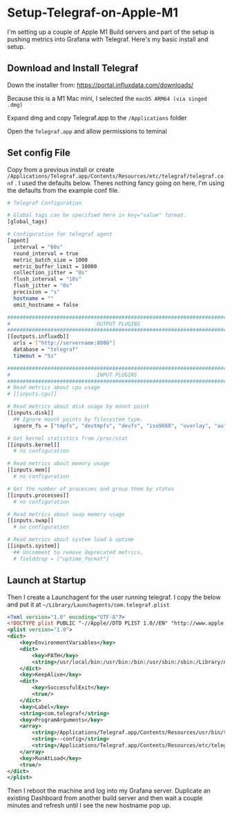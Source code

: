# Setup-Telegraf-on-Apple-M1

I'm setting up a couple of Apple M1 Build servers and part of the setup is pushing metrics into Grafana with Telegraf.  Here's my basic install and setup.



 ## Download and Install Telegraf

Down the installer from: https://portal.influxdata.com/downloads/

Because this is a M1 Mac mini, I selected the `macOS ARM64 (via singed .dmg)`

Expand dmg and copy Telegraf.app to the  `/Applications` folder

Open the `Telegraf.app` and allow permissions to teminal



## Set config File

Copy from a previous install or create `/Applications/Telegraf.app/Contents/Resources/etc/telegraf/telegraf.conf` . I used the defaults below. Theres nothing fancy going on here, I'm using the defaults from the example conf file.

```bash
# Telegraf Configuration

# Global tags can be specified here in key="value" format.
[global_tags]

# Configuration for telegraf agent
[agent]
  interval = "60s"
  round_interval = true
  metric_batch_size = 1000
  metric_buffer_limit = 10000
  collection_jitter = "0s"
  flush_interval = "10s"
  flush_jitter = "0s"
  precision = "s"
  hostname = ""
  omit_hostname = false

###############################################################################
#                            OUTPUT PLUGINS                                   #
###############################################################################
[[outputs.influxdb]]
  urls = ["http://servername:8086"]
  database = "telegraf"
  timeout = "5s"

###############################################################################
#                            INPUT PLUGINS                                    #
###############################################################################
# Read metrics about cpu usage
# [[inputs.cpu]]

# Read metrics about disk usage by mount point
[[inputs.disk]]
  ## Ignore mount points by filesystem type.
  ignore_fs = ["tmpfs", "devtmpfs", "devfs", "iso9660", "overlay", "aufs", "squashfs"]

# Get kernel statistics from /proc/stat
[[inputs.kernel]]
  # no configuration

# Read metrics about memory usage
[[inputs.mem]]
  # no configuration

# Get the number of processes and group them by status
[[inputs.processes]]
  # no configuration

# Read metrics about swap memory usage
[[inputs.swap]]
  # no configuration

# Read metrics about system load & uptime
[[inputs.system]]
  ## Uncomment to remove deprecated metrics.
  # fielddrop = ["uptime_format"]
```



## Launch at Startup

Then I create a  Launchagent for the user running telegraf. I copy the below and put it at `~/Library/Launchagents/com.telegraf.plist`

```xml
<?xml version="1.0" encoding="UTF-8"?>
<!DOCTYPE plist PUBLIC "-//Apple//DTD PLIST 1.0//EN" "http://www.apple.com/DTDs/PropertyList-1.0.dtd">
<plist version="1.0">
<dict>
	<key>EnvironmentVariables</key>
	<dict>
		<key>PATH</key>
		<string>/usr/local/bin:/usr/bin:/bin:/usr/sbin:/sbin:/Library/Apple/usr/bin:/usr/local/sbin</string>
	</dict>
	<key>KeepAlive</key>
	<dict>
		<key>SuccessfulExit</key>
		<true/>
	</dict>
	<key>Label</key>
	<string>com.telegraf</string>
	<key>ProgramArguments</key>
	<array>
		<string>/Applications/Telegraf.app/Contents/Resources/usr/bin/telegraf</string>
		<string>--config</string>
		<string>/Applications/Telegraf.app/Contents/Resources/etc/telegraf/telegraf.conf</string>
	</array>
	<key>RunAtLoad</key>
	<true/>
</dict>
</plist>

```



Then I reboot the machine and log into my Grafana server. Duplicate an existing Dashboard from another build server and then wait a couple minutes and refresh until I see the new hostname pop up.